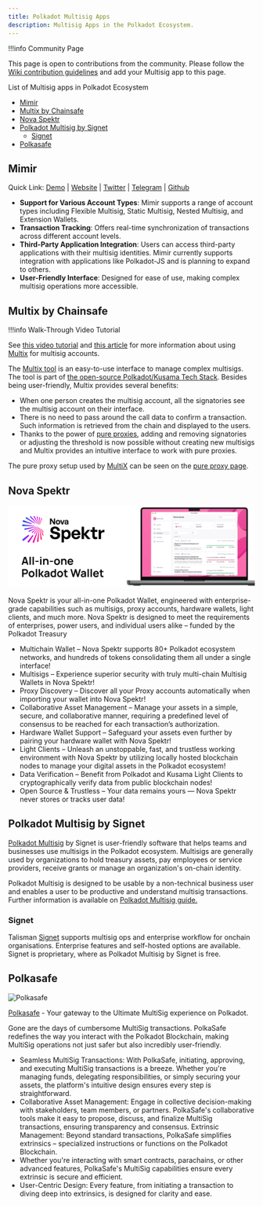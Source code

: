```yaml
---
title: Polkadot Multisig Apps
description: Multisig Apps in the Polkadot Ecosystem.
---
```


!!!info Community Page

This page is open to contributions from the community. Please follow the
[Wiki contribution guidelines](https://github.com/w3f/polkadot-wiki#contributing-to-documentation)
and add your Multisig app to this page.



List of Multisig apps in Polkadot Ecosystem

- [Mimir](#mimir)
- [Multix by Chainsafe](#multix-by-chainsafe)
- [Nova Spektr](#nova-spektr)
- [Polkadot Multisig by Signet](#polkadot-multisig-by-signet)
  - [Signet](#signet)
- [Polkasafe](#polkasafe)

## Mimir

Quick Link: [Demo](https://www.youtube.com/watch?v=amm_Vk0vzP4&t=43s) |
[Website](https://app.mimir.global/) | [Twitter](https://twitter.com/Mimir_global) |
[Telegram](https://t.me/+t7vZ1kXV5h1kNGQ9) | [Github](https://github.com/mimir-labs)

- **Support for Various Account Types**: Mimir supports a range of account types including Flexible
  Multisig, Static Multisig, Nested Multisig, and Extension Wallets.
- **Transaction Tracking**: Offers real-time synchronization of transactions across different
  account levels.
- **Third-Party Application Integration**: Users can access third-party applications with their
  multisig identities. Mimir currently supports integration with applications like Polkadot-JS and
  is planning to expand to others.
- **User-Friendly Interface**: Designed for ease of use, making complex multisig operations more
  accessible.

## Multix by Chainsafe

!!!info Walk-Through Video Tutorial

See [this video tutorial](https://www.youtube.com/watch?v=APxPsawebJw) and
[this article](https://blog.chainsafe.io/multix-a-simple-interface-to-manage-complex-multisigs-on-polkadot-97328be26f9d)
for more information about using [Multix](https://multix.chainsafe.io/) for multisig accounts.



The [Multix tool](https://multix.chainsafe.io/) is an easy-to-use interface to manage complex
multisigs. The tool is part of
[the open-source Polkadot/Kusama Tech Stack](https://wiki.polkadot.network/docs/build-open-source#user-interface).
Besides being user-friendly, Multix provides several benefits:

- When one person creates the multisig account, all the signatories see the multisig account on
  their interface.
- There is no need to pass around the call data to confirm a transaction. Such information is
  retrieved from the chain and displayed to the users.
- Thanks to the power of [pure proxies](../learn/learn-proxies-pure.md#anonymous-proxy-pure-proxy),
  adding and removing signatories or adjusting the threshold is now possible without creating new
  multisigs and Multix provides an intuitive interface to work with pure proxies.

The pure proxy setup used by [MultiX](https://github.com/ChainSafe/Multix) can be seen on the
[pure proxy page](../learn/learn-proxies-pure.md#scenario-three-multisig-controlling-a-pure-proxy).

## Nova Spektr

![](https://github.com/Leemo94/polkadot-wiki/blob/master/docs/assets/nova_spektr.png?raw=true)

Nova Spektr is your all-in-one Polkadot Wallet, engineered with enterprise-grade capabilities such
as multisigs, proxy accounts, hardware wallets, light clients, and much more. Nova Spektr is
designed to meet the requirements of enterprises, power users, and individual users alike – funded
by the Polkadot Treasury

- Multichain Wallet – Nova Spektr supports 80+ Polkadot ecosystem networks, and hundreds of tokens
  consolidating them all under a single interface!
- Multisigs – Experience superior security with truly multi-chain Multisig Wallets in Nova Spektr!
- Proxy Discovery – Discover all your Proxy accounts automatically when importing your wallet into
  Nova Spektr!
- Collaborative Asset Management – Manage your assets in a simple, secure, and collaborative manner,
  requiring a predefined level of consensus to be reached for each transaction’s authorization.
- Hardware Wallet Support – Safeguard your assets even further by pairing your hardware wallet with
  Nova Spektr!
- Light Clients – Unleash an unstoppable, fast, and trustless working environment with Nova Spektr
  by utilizing locally hosted blockchain nodes to manage your digital assets in the Polkadot
  ecosystem!
- Data Verification – Benefit from Polkadot and Kusama Light Clients to cryptographically verify
  data from public blockchain nodes!
- Open Source & Trustless – Your data remains yours — Nova Spektr never stores or tracks user data!

## Polkadot Multisig by Signet

[Polkadot Multisig](https://polkadotmultisig.com/) by Signet is user-friendly software that helps
teams and businesses use multisigs in the Polkadot ecosystem. Multisigs are generally used by
organizations to hold treasury assets, pay employees or service providers, receive grants or manage
an organization's on-chain identity.

Polkadot Multisig is designed to be usable by a non-technical business user and enables a user to be
productive and understand multisig transactions. Further information is available on
[Polkadot Multisig guide.](https://guide.polkadotmultisig.com/en)

### Signet

Talisman [Signet](https://www.talisman.xyz/signet) supports multisig ops and enterprise workflow for
onchain organisations. Enterprise features and self-hosted options are available. Signet is
proprietary, where as Polkadot Multisig by Signet is free.

## Polkasafe

![Polkasafe](https://github.com/w3f/polkadot-wiki/assets/874046/586bf051-a7fb-43c0-957e-0b659d50c9ab)

[Polkasafe](https://polkasafe.xyz) - Your gateway to the Ultimate MultiSig experience on Polkadot.

Gone are the days of cumbersome MultiSig transactions. PolkaSafe redefines the way you interact with
the Polkadot Blockchain, making MultiSig operations not just safer but also incredibly
user-friendly.

- Seamless MultiSig Transactions: With PolkaSafe, initiating, approving, and executing MultiSig
  transactions is a breeze. Whether you're managing funds, delegating responsibilities, or simply
  securing your assets, the platform's intuitive design ensures every step is straightforward.
- Collaborative Asset Management: Engage in collective decision-making with stakeholders, team
  members, or partners. PolkaSafe's collaborative tools make it easy to propose, discuss, and
  finalize MultiSig transactions, ensuring transparency and consensus. Extrinsic Management: Beyond
  standard transactions, PolkaSafe simplifies extrinsics – specialized instructions or functions on
  the Polkadot Blockchain.
- Whether you're interacting with smart contracts, parachains, or other advanced features,
  PolkaSafe's MultiSig capabilities ensure every extrinsic is secure and efficient.
- User-Centric Design: Every feature, from initiating a transaction to diving deep into extrinsics,
  is designed for clarity and ease.
